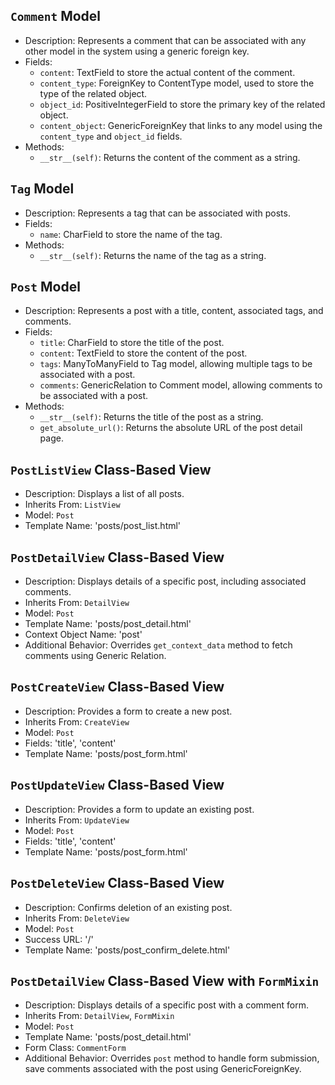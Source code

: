 ## `Comment` Model
- Description: Represents a comment that can be associated with any other model in the system using a generic foreign key.
- Fields:
  - `content`: TextField to store the actual content of the comment.
  - `content_type`: ForeignKey to ContentType model, used to store the type of the related object.
  - `object_id`: PositiveIntegerField to store the primary key of the related object.
  - `content_object`: GenericForeignKey that links to any model using the `content_type` and `object_id` fields.
- Methods:
  - `__str__(self)`: Returns the content of the comment as a string.

## `Tag` Model
- Description: Represents a tag that can be associated with posts.
- Fields:
  - `name`: CharField to store the name of the tag.
- Methods:
  - `__str__(self)`: Returns the name of the tag as a string.

## `Post` Model
- Description: Represents a post with a title, content, associated tags, and comments.
- Fields:
  - `title`: CharField to store the title of the post.
  - `content`: TextField to store the content of the post.
  - `tags`: ManyToManyField to Tag model, allowing multiple tags to be associated with a post.
  - `comments`: GenericRelation to Comment model, allowing comments to be associated with a post.
- Methods:
  - `__str__(self)`: Returns the title of the post as a string.
  - `get_absolute_url()`: Returns the absolute URL of the post detail page.

## `PostListView` Class-Based View
- Description: Displays a list of all posts.
- Inherits From: `ListView`
- Model: `Post`
- Template Name: 'posts/post_list.html'

## `PostDetailView` Class-Based View
- Description: Displays details of a specific post, including associated comments.
- Inherits From: `DetailView`
- Model: `Post`
- Template Name: 'posts/post_detail.html'
- Context Object Name: 'post'
- Additional Behavior: Overrides `get_context_data` method to fetch comments using Generic Relation.

## `PostCreateView` Class-Based View
- Description: Provides a form to create a new post.
- Inherits From: `CreateView`
- Model: `Post`
- Fields: 'title', 'content'
- Template Name: 'posts/post_form.html'

## `PostUpdateView` Class-Based View
- Description: Provides a form to update an existing post.
- Inherits From: `UpdateView`
- Model: `Post`
- Fields: 'title', 'content'
- Template Name: 'posts/post_form.html'

## `PostDeleteView` Class-Based View
- Description: Confirms deletion of an existing post.
- Inherits From: `DeleteView`
- Model: `Post`
- Success URL: '/'
- Template Name: 'posts/post_confirm_delete.html'

## `PostDetailView` Class-Based View with `FormMixin`
- Description: Displays details of a specific post with a comment form.
- Inherits From: `DetailView`, `FormMixin`
- Model: `Post`
- Template Name: 'posts/post_detail.html'
- Form Class: `CommentForm`
- Additional Behavior: Overrides `post` method to handle form submission, save comments associated with the post using GenericForeignKey.

